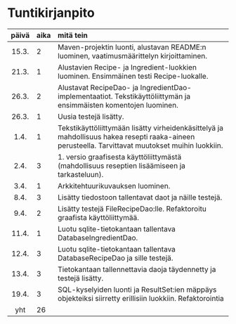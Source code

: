 # Tuntikirjanpito

| päivä | aika | mitä tein                                                                                                                                         |
| :---: | :--- | :------------------------------------------------------------------------------------------------------------------------------------------------ |
| 15.3. | 2    | Maven-projektin luonti, alustavan README:n luominen, vaatimusmäärittelyn kirjoittaminen.                                                          |
| 21.3. | 1    | Alustavien Recipe- ja Ingredient-luokkien luominen. Ensimmäinen testi Recipe-luokalle.                                                            |
| 26.3. | 2    | Alustavat RecipeDao- ja IngredientDao-implementaatiot. Tekstikäyttöliittymän ja ensimmäisten komentojen luominen.                                 |
| 26.3. | 1    | Uusia testejä lisätty.                                                                                                                            |
| 1.4.  | 1    | Tekstikäyttöliittymään lisätty virheidenkäsittelyä ja mahdollisuus hakea resepti raaka-aineen perusteella. Tarvittavat muutokset muihin luokkiin. |
| 2.4.  | 3    | 1. versio graafisesta käyttöliittymästä (mahdollisuus reseptien lisäämiseen ja tarkasteluun).                                                     |
| 3.4.  | 1    | Arkkitehtuurikuvauksen luominen.                                                                                                                  |
| 8.4.  | 3    | Lisätty tiedostoon tallentavat daot ja näille testejä.                                                                                            |
| 9.4.  | 2    | Lisätty testejä FileRecipeDao:lle. Refaktoroitu graafista käyttöliittymää.                                                                        |
| 11.4. | 1    | Luotu sqlite-tietokantaan tallentava DatabaseIngredientDao.                                                                                       |
| 12.4. | 3    | Luotu sqlite-tietokantaan tallentava DatabaseRecipeDao ja sille testejä.                                                                          |
| 13.4. | 3    | Tietokantaan tallennettavia daoja täydennetty ja testejä lisätty.                                                                                 |
| 19.4. | 3    | SQL-kyselyiden luonti ja ResultSet:ien mäppäys objekteiksi siirretty erillisiin luokkiin. Refaktorointia                                          |
|  yht  | 26   |                                                                                                                                                   |
